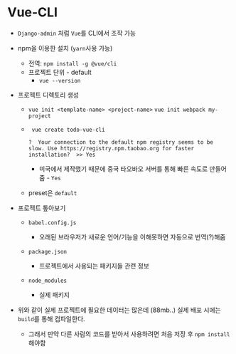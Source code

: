 # Vue-CLI

- `Django-admin` 처럼 `Vue`를 CLI에서 조작 가능 

- npm을 이용한 설치 (`yarn`사용 가능) 

  - 전역: ` npm install -g @vue/cli `
  - 프로젝트 단위  -  default 
    - `vue --version`

- 프로젝트 디렉토리 생성

  - `vue init <template-name> <project-name>`
    `vue init webpack my-project `

  - ` vue create todo-vue-cli`

    ```
    ?  Your connection to the default npm registry seems to be slow. Use https://registry.npm.taobao.org for faster installation?  >> Yes
    ```

    - 미국에서 제작했기 때문에 중국 타오바오 서버를 통해 빠른 속도로 만들어줌 - `Yes`

  - preset은 `default`

- 프로젝트 톺아보기

  - `babel.config.js`
    - 오래된 브라우저가 새로운 언어/기능을 이해못하면 자동으로 번역(?)해줌 

  - `package.json`
    - 프로젝트에서 사용되는 패키지들 관련 정보
  - `node_modules`
    - 실제 패키지

- 위와 같이 실제 프로젝트에 필요한 데이터는 많은데 (88mb..) 실제 배포 시에는 `build`를 통해 컴파일한다.

  - 그래서 만약 다른 사람의 코드를 받아서 사용하려면 처음 저장 후 `npm install`해야함 